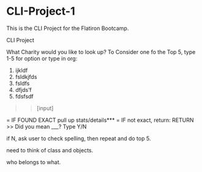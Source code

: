 # CLI-Project-1
This is the CLI Project for the Flatiron Bootcamp.

CLI Project

What Charity would you like to look up?
To Consider one fo the Top 5, type 1-5 for option or type in org:
1. ijkldf
2. fsldkjfds
3. fsldfs
4. dfjds’f
5. fdsfsdf

>> [input]

= IF FOUND EXACT pull up stats/details***
= IF not exact, return:
RETURN >> Did you mean ___? Type Y/N

if N, ask user to check spelling, then repeat and do top 5.  

need to think of class and objects. 


who belongs to what. 